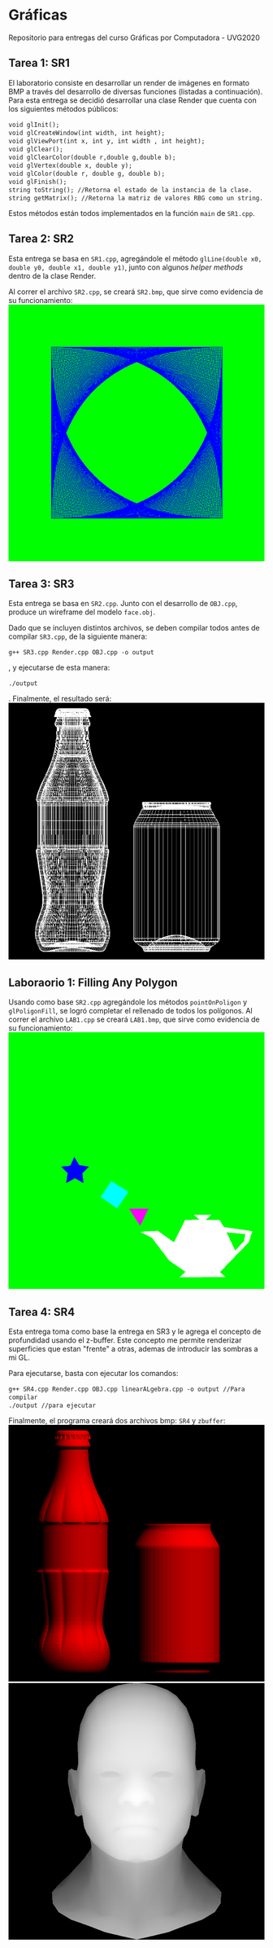 # Gráficas
Repositorio para entregas del curso Gráficas por Computadora - UVG2020

## Tarea 1: SR1

El laboratorio consiste en desarrollar un render de imágenes en formato BMP a través del desarrollo de diversas funciones (listadas a continuación). Para esta entrega se decidió desarrollar una clase Render que cuenta con los siguientes métodos públicos:
```
void glInit();
void glCreateWindow(int width, int height);
void glViewPort(int x, int y, int width , int height);
void glClear();
void glClearColor(double r,double g,double b);
void glVertex(double x, double y);
void glColor(double r, double g, double b);
void glFinish();
string toString(); //Retorna el estado de la instancia de la clase.
string getMatrix(); //Retorna la matriz de valores RBG como un string.
```

Estos métodos están todos implementados en la función ```main``` de ```SR1.cpp```.

## Tarea 2: SR2

Esta entrega se basa en ```SR1.cpp```, agregándole el método ```glLine(double x0, double y0, double x1, double y1)```, junto con algunos _helper methods_ dentro de la clase Render. 

Al correr el archivo ```SR2.cpp```, se creará ```SR2.bmp```, que sirve como evidencia de su funcionamiento:
![Esta imagen fue generada con SR2](./SR2.bmp "SR2")

## Tarea 3: SR3

Esta entrega se basa en ```SR2.cpp```. Junto con el desarrollo de ```OBJ.cpp```, produce un wireframe del modelo ```face.obj```.

Dado que se incluyen distintos archivos, se deben compilar todos antes de compilar ```SR3.cpp```, de la siguiente manera:
```
g++ SR3.cpp Render.cpp OBJ.cpp -o output
```
, y ejecutarse de esta manera:
```
./output
```
. Finalmente, el resultado será:
![Esta imagen fue generada con SR3](./Render.bmp "Render")
## Laboraorio 1: Filling Any Polygon

Usando como base ```SR2.cpp``` agregándole los métodos ```pointOnPoligon``` y ```glPoligonFill```, se logró completar el rellenado de todos los polígonos. Al correr el archivo ```LAB1.cpp``` se creará ```LAB1.bmp```, que sirve como evidencia de su funcionamiento:
![Esta imagen fue generada con LAB1.cpp](./LAB1.bmp "LAB1")

## Tarea 4: SR4

Esta entrega toma como base la entrega en SR3 y le agrega el concepto de profundidad usando el z-buffer. Este concepto me permite renderizar superficies que estan "frente" a otras, ademas de introducir las sombras a mi GL.

Para ejecutarse, basta con ejecutar los comandos:
```
g++ SR4.cpp Render.cpp OBJ.cpp linearALgebra.cpp -o output //Para compilar
./output //para ejecutar
```

Finalmente, el programa creará dos archivos bmp: ```SR4``` y ```zbuffer```:
![Esta imagen fue generada con SR4](./SR4.bmp "SR4")
![Esta imagen fue generada con SR3](./zbuffer.bmp "Z - BUFFER")